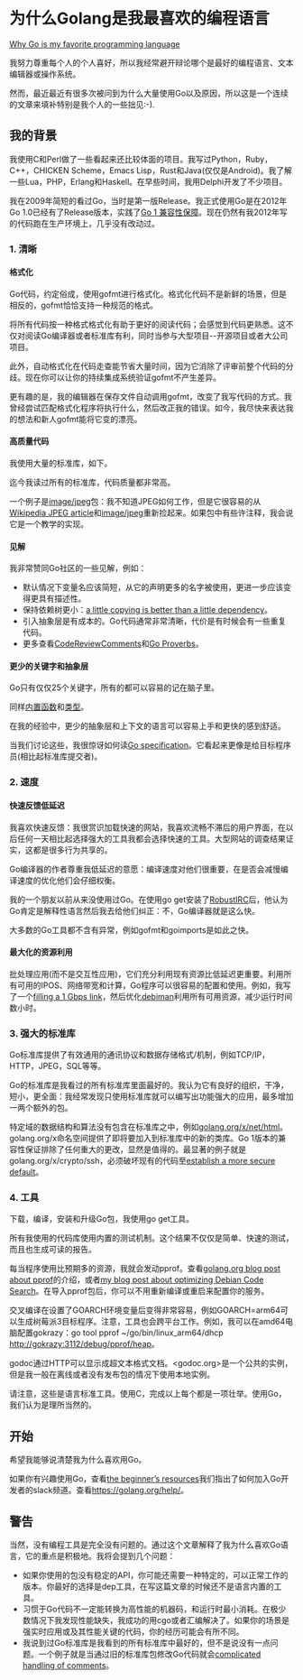 # 为什么Golang是我最喜欢的编程语言

[Why Go is my favorite programming language](https://michael.stapelberg.ch/posts/2017-08-19-golang_favorite/#getting-started)

我努力尊重每个人的个人喜好，所以我经常避开辩论哪个是最好的编程语言、文本编辑器或操作系统。

然而，最近最近有很多次被问到为什么大量使用Go以及原因，所以这是一个连续的文章来填补特别是我个人的一些拙见:-).

## 我的背景

我使用C和Perl做了一些看起来还比较体面的项目。我写过Python，Ruby，C++，CHICKEN Scheme，Emacs Lisp，Rust和Java(仅仅是Android)。我了解一些Lua，PHP，Erlang和Haskell。在早些时间，我用Delphi开发了不少项目。

我在2009年简短的看过Go，当时是第一版Release。我正式使用Go是在2012年Go 1.0已经有了Release版本，实践了[Go 1 兼容性保障](https://golang.org/doc/go1compat)。现在仍然有我2012年写的代码跑在生产环境上，几乎没有改动过。

### 1. 清晰

#### 格式化

Go代码，约定俗成，使用gofmt进行格式化。格式化代码不是新鲜的场景，但是相反的，gofmt恰恰支持一种规范的格式。

将所有代码按一种格式格式化有助于更好的阅读代码；会感觉到代码更熟悉。这不仅对阅读Go编译器或者标准库有利，同时当参与大型项目--开源项目或者大公司项目。

此外，自动格式化在代码走查能节省大量时间，因为它消除了评审前整个代码的分歧。现在你可以让你的持续集成系统验证gofmt不产生差异。

更有趣的是，我的编辑器在保存文件自动调用gofmt，改变了我写代码的方式。我曾经尝试匹配格式化程序将执行什么，然后改正我的错误。如今，我尽快来表达我的想法和新人gofmt能将它变的漂亮。

#### 高质量代码

我使用大量的标准库，如下。

迄今我读过所有的标准库，代码质量都非常高。

一个例子是[image/jpeg](https://golang.org/pkg/image/jpeg/)包：我不知道JPEG如何工作，但是它很容易的从[Wikipedia JPEG article](https://en.wikipedia.org/wiki/JPEG)和[image/jpeg](https://golang.org/pkg/image/jpeg/)重新捡起来。如果包中有些许注释，我会说它是一个教学的实现。

#### 见解

我非常赞同Go社区的一些见解，例如：

- 默认情况下变量名应该简短，从它的声明更多的名字被使用，更进一步应该变得更具有描述性。
- 保持依赖树更小：[a little copying is better than a little dependency](https://www.youtube.com/watch?v=PAAkCSZUG1c&t=9m28s)。
- 引入抽象层是有成本的。Go代码通常非常清晰，代价是有时候会有一些重复代码。
- 更多查看[CodeReviewComments](https://github.com/golang/go/wiki/CodeReviewComments)和[Go Proverbs](https://go-proverbs.github.io/)。

#### 更少的关键字和抽象层

Go只有仅仅25个关键字，所有的都可以容易的记在脑子里。

同样[内置函数](https://golang.org/pkg/builtin/)和[类型](https://golang.org/ref/spec#Types)。

在我的经验中，更少的抽象层和上下文的语言可以容易上手和更快的感到舒适。

当我们讨论这些，我很惊讶如何读[Go specification](https://golang.org/ref/spec)。它看起来更像是给目标程序员(相比起标准库提交者)。

### 2. 速度

#### 快速反馈低延迟

我喜欢快速反馈：我很赏识加载快速的网站，我喜欢流畅不滞后的用户界面，在以后任何一天相比起选择强大的工具我都会选择快速的工具。大型网站的调查结果证实，这都是很多行为共享的。

Go编译器的作者尊重我低延迟的意愿：编译速度对他们很重要，在是否会减慢编译速度的优化他们会仔细权衡。

我的一个朋友以前从来没使用过Go。在使用go get安装了[RobustIRC](https://robustirc.net/)后，他认为Go肯定是解释性语言然后我去给他们纠正：不，Go编译器就是这么快。

大多数的Go工具都不含有异常，例如gofmt和goimports是如此之快。

#### 最大化的资源利用

批处理应用(而不是交互性应用)，它们充分利用现有资源比低延迟更重要。利用所有可用的IPOS、网络带宽和计算，Go程序可以很容易的配置和使用。例如，我写了一个[filling a 1 Gbps link](https://people.debian.org/~stapelberg/2014/01/17/debmirror-rackspace.html)，然后优化[debiman](https://github.com/Debian/debiman/)利用所有可用资源，减少运行时间数小时。

### 3. 强大的标准库

Go标准库提供了有效通用的通讯协议和数据存储格式/机制，例如TCP/IP，HTTP，JPEG，SQL等等。

Go的标准库是我看过的所有标准库里面最好的。我认为它有良好的组织，干净，短小，更全面：我经常发现只使用标准库就可以编写出功能强大的应用，最多增加一两个额外的包。

特定域的数据结构和算法没有包含在标准库之中，例如[golang.org/x/net/html](https://godoc.org/golang.org/x/net/html)。golang.org/x命名空间提供了即将要加入到标准库中的新的类库。Go 1版本的兼容性保证排除了任何重大的更改，显然是值得的。最显著的例子就是golang.org/x/crypto/ssh，必须破坏现有的代码至[establish a more secure default](https://github.com/golang/crypto/commit/e4e2799dd7aab89f583e1d898300d96367750991)。

### 4. 工具

下载，编译，安装和升级Go包，我使用go get工具。

所有我使用的代码库使用内置的测试机制。这个结果不仅仅是简单、快速的测试，而且也生成可读的报告。

  每当程序使用比预期多的资源，我就会发动pprof。查看[golang.org blog post about pprof](https://blog.golang.org/profiling-go-programs)的介绍，或者[my blog post about optimizing Debian Code Search](https://people.debian.org/~stapelberg/2014/12/23/code-search-taming-the-latency-tail.html)。在导入pprof包后，你可以不用重新编译或重启来配置你的服务。

  交叉编译在设置了GOARCH环境变量后变得非常容易，例如GOARCH=arm64可以生成树莓派3目标程序。注意，工具也会跨平台工作。例如，我可以在amd64电脑配置gokrazy：go tool pprof ~/go/bin/linux_arm64/dhcp <http://gokrazy:3112/debug/pprof/heap>。

  godoc通过HTTP可以显示成超文本格式文档。<godoc.org>是一个公共的实例，但是我一般在离线或者没有发布包的情况下使用本地实例。

  请注意，这些是语言标准工具。使用C，完成以上每个都是一项壮举。使用Go，我们认为是理所当然的。

## 开始

  希望我能够说清楚我为什么喜欢用Go。

  如果你有兴趣使用Go，查看[the beginner’s resources](https://github.com/gopheracademy/gopher/blob/1cdbcd9fc3ba58efd628d4a6a552befc8e3912be/bot/bot.go#L516)我们指出了如何加入Go开发者的slack频道。查看<https://golang.org/help/>。

## 警告

当然，没有编程工具是完全没有问题的。通过这个文章解释了我为什么喜欢Go语言，它的重点是积极地。我将会提到几个问题：

- 如果你使用的包没有稳定的API，你可能还需要一种特定的，可以正常工作的版本。你最好的选择是dep工具，在写这篇文章的时候还不是语言内置的工具。
- 习惯于Go代码不一定能转换为高性能的机器码，和运行时最小消耗。在极少数情况下我发现性能缺失，我成功的用cgo或者汇编解决了。如果你的场景是强实时应用或及其性能关键的代码，你的经历可能会有所不同。
- 我说到过Go标准库是我看到的所有标准库中最好的，但不是说没有一点问题。一个例子就是当通过旧的标准库包修改Go代码就会[complicated handling of comments](https://golang.org/issues/20744)。
